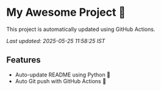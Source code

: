 # My Awesome Project 🚀

This project is automatically updated using GitHub Actions.

_Last updated: 2025-05-25 11:58:25 IST_

## Features
- Auto-update README using Python 🐍
- Auto Git push with GitHub Actions 🤖
